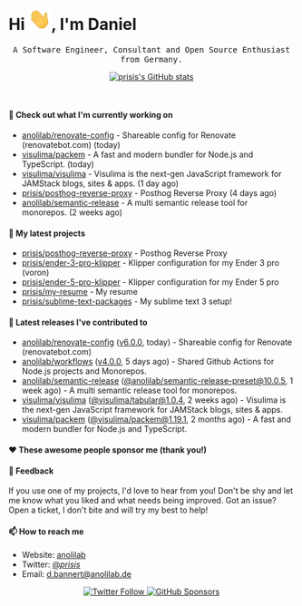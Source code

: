 <h1>Hi <img src="https://github.com/prisis/prisis/blob/main/images/hi.gif?raw=true" width="40px" />, I'm Daniel</h1>
<p align="center">
    <samp>A Software Engineer, Consultant and Open Source Enthusiast from Germany.</samp>
</p>

<p align="center">
    <a href="https://github.com/prisis">
        <img alt="prisis's GitHub stats" src="https://github-readme-stats.vercel.app/api?username=prisis&count_private=true&show_icons=true&hide_title=true&include_all_commits=true">
    </a>
</p>

<br/>

#### 👷 Check out what I'm currently working on

- [anolilab/renovate-config](https://github.com/anolilab/renovate-config) - Shareable config for Renovate (renovatebot.com) (today)
- [visulima/packem](https://github.com/visulima/packem) - A fast and modern bundler for Node.js and TypeScript. (today)
- [visulima/visulima](https://github.com/visulima/visulima) - Visulima is the next-gen JavaScript framework for JAMStack blogs, sites &amp; apps. (1 day ago)
- [prisis/posthog-reverse-proxy](https://github.com/prisis/posthog-reverse-proxy) - Posthog Reverse Proxy (4 days ago)
- [anolilab/semantic-release](https://github.com/anolilab/semantic-release) - A multi semantic release tool for monorepos. (2 weeks ago)

#### 🌱 My latest projects

- [prisis/posthog-reverse-proxy](https://github.com/prisis/posthog-reverse-proxy) - Posthog Reverse Proxy
- [prisis/ender-3-pro-klipper](https://github.com/prisis/ender-3-pro-klipper) - Klipper configuration for my Ender 3 pro (voron)
- [prisis/ender-5-pro-klipper](https://github.com/prisis/ender-5-pro-klipper) - Klipper configuration for my Ender 5 pro
- [prisis/my-resume](https://github.com/prisis/my-resume) - My resume
- [prisis/sublime-text-packages](https://github.com/prisis/sublime-text-packages) - My sublime text 3 setup!

#### 🔭 Latest releases I've contributed to

- [anolilab/renovate-config](https://github.com/anolilab/renovate-config) ([v6.0.0](https://github.com/anolilab/renovate-config/releases/tag/v6.0.0), today) - Shareable config for Renovate (renovatebot.com)
- [anolilab/workflows](https://github.com/anolilab/workflows) ([v4.0.0](https://github.com/anolilab/workflows/releases/tag/v4.0.0), 5 days ago) - Shared Github Actions for Node.js projects and Monorepos.
- [anolilab/semantic-release](https://github.com/anolilab/semantic-release) ([@anolilab/semantic-release-preset@10.0.5](https://github.com/anolilab/semantic-release/releases/tag/%40anolilab/semantic-release-preset%4010.0.5), 1 week ago) - A multi semantic release tool for monorepos.
- [visulima/visulima](https://github.com/visulima/visulima) ([@visulima/tabular@1.0.4](https://github.com/visulima/visulima/releases/tag/%40visulima/tabular%401.0.4), 2 weeks ago) - Visulima is the next-gen JavaScript framework for JAMStack blogs, sites &amp; apps.
- [visulima/packem](https://github.com/visulima/packem) ([@visulima/packem@1.19.1](https://github.com/visulima/packem/releases/tag/%40visulima/packem%401.19.1), 2 months ago) - A fast and modern bundler for Node.js and TypeScript.

#### ❤️ These awesome people sponsor me (thank you!)


#### 💬 Feedback

If you use one of my projects, I'd love to hear from you! Don't be shy and let me know what you liked
and what needs being improved. Got an issue? Open a ticket, I don't bite and will try my best to help!

#### 📫 How to reach me

- Website: [anolilab](https://anolilab.com)
- Twitter: [@_prisis_](https://twitter.com/_prisis_)
- Email: [d.bannert@anolilab.de](mailto://d.bannert@anolilab.de)

<p align="center">
    <a href="https://twitter.com/_prisis_">
        <img alt="Twitter Follow" src="https://img.shields.io/twitter/follow/_prisis_?style=for-the-badge">
    </a>
    <a href="https://github.com/sponsors/prisis">
        <img alt="GitHub Sponsors" src="https://img.shields.io/static/v1?label=Sponsor&message=%E2%9D%A4&logo=GitHub&style=for-the-badge">
    </a>
</p>
